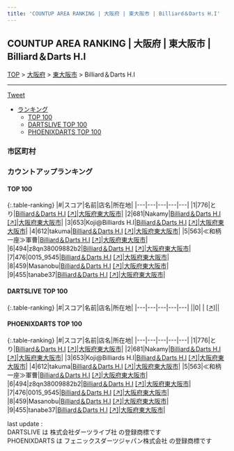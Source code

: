 ```yaml
---
title: 'COUNTUP AREA RANKING | 大阪府 | 東大阪市 | Billiard＆Darts H.I'
---
```

## COUNTUP AREA RANKING | 大阪府 | 東大阪市 | Billiard＆Darts H.I

[TOP](/darts/rank/) > [大阪府](/darts/rank/大阪府/) > [東大阪市](/darts/rank/大阪府/東大阪市/) > Billiard＆Darts H.I

___

<a href="https://twitter.com/share?ref_src=twsrc%5Etfw" data-text="COUNTUP AREA RANKING | 大阪府東大阪市Billiard＆Darts H.I" class="twitter-share-button" data-hashtags="DARTSLIVE,PHOENIXDARTS,darts,ダーツ" data-show-count="false">Tweet</a>

* [ランキング](#カウントアップランキング)
    * [TOP 100](#top-100)
    * [DARTSLIVE TOP 100](#dartslive-top-100)
    * [PHOENIXDARTS TOP 100](#phoenixdarts-top-100)

### 市区町村

<ul>

</ul>

### カウントアップランキング

#### TOP 100



{:.table-ranking}
|#|スコア|名前|店名|所在地|
|---|---|---|---|---|
|1|776|<span class="rank-name-pd">とり</span>|<a href="/darts/rank/shops/82297.html">Billiard＆Darts H.I</a> <a href="https://vs.phoenixdarts.com/jp/shop/shopDetailInfo/s_82297?s_seq=82297">[↗]</a>|<a href="/darts/rank/大阪府/東大阪市">大阪府東大阪市</a>|
|2|681|<span class="rank-name-pd">Nakamy</span>|<a href="/darts/rank/shops/82297.html">Billiard＆Darts H.I</a> <a href="https://vs.phoenixdarts.com/jp/shop/shopDetailInfo/s_82297?s_seq=82297">[↗]</a>|<a href="/darts/rank/大阪府/東大阪市">大阪府東大阪市</a>|
|3|653|<span class="rank-name-pd">Koji@Billiards H.I</span>|<a href="/darts/rank/shops/82297.html">Billiard＆Darts H.I</a> <a href="https://vs.phoenixdarts.com/jp/shop/shopDetailInfo/s_82297?s_seq=82297">[↗]</a>|<a href="/darts/rank/大阪府/東大阪市">大阪府東大阪市</a>|
|4|612|<span class="rank-name-pd">takuma</span>|<a href="/darts/rank/shops/82297.html">Billiard＆Darts H.I</a> <a href="https://vs.phoenixdarts.com/jp/shop/shopDetailInfo/s_82297?s_seq=82297">[↗]</a>|<a href="/darts/rank/大阪府/東大阪市">大阪府東大阪市</a>|
|5|563|<span class="rank-name-pd">≪和柄一座≫軍曹</span>|<a href="/darts/rank/shops/82297.html">Billiard＆Darts H.I</a> <a href="https://vs.phoenixdarts.com/jp/shop/shopDetailInfo/s_82297?s_seq=82297">[↗]</a>|<a href="/darts/rank/大阪府/東大阪市">大阪府東大阪市</a>|
|6|494|<span class="rank-name-pd">z8qn38009882b2</span>|<a href="/darts/rank/shops/82297.html">Billiard＆Darts H.I</a> <a href="https://vs.phoenixdarts.com/jp/shop/shopDetailInfo/s_82297?s_seq=82297">[↗]</a>|<a href="/darts/rank/大阪府/東大阪市">大阪府東大阪市</a>|
|7|476|<span class="rank-name-pd">0015_9545</span>|<a href="/darts/rank/shops/82297.html">Billiard＆Darts H.I</a> <a href="https://vs.phoenixdarts.com/jp/shop/shopDetailInfo/s_82297?s_seq=82297">[↗]</a>|<a href="/darts/rank/大阪府/東大阪市">大阪府東大阪市</a>|
|8|459|<span class="rank-name-pd">Masanobu</span>|<a href="/darts/rank/shops/82297.html">Billiard＆Darts H.I</a> <a href="https://vs.phoenixdarts.com/jp/shop/shopDetailInfo/s_82297?s_seq=82297">[↗]</a>|<a href="/darts/rank/大阪府/東大阪市">大阪府東大阪市</a>|
|9|455|<span class="rank-name-pd">tanabe37</span>|<a href="/darts/rank/shops/82297.html">Billiard＆Darts H.I</a> <a href="https://vs.phoenixdarts.com/jp/shop/shopDetailInfo/s_82297?s_seq=82297">[↗]</a>|<a href="/darts/rank/大阪府/東大阪市">大阪府東大阪市</a>|


#### DARTSLIVE TOP 100



{:.table-ranking}
|#|スコア|名前|店名|所在地|
|---|---|---|---|---|
||0|<span class="rank-name-dl"> </span>|<a href="/darts/rank/shops/.html"></a> <a href="">[↗]</a>|<a href="/darts/rank//"></a>|


#### PHOENIXDARTS TOP 100



{:.table-ranking}
|#|スコア|名前|店名|所在地|
|---|---|---|---|---|
|1|776|<span class="rank-name-pd">とり</span>|<a href="/darts/rank/shops/82297.html">Billiard＆Darts H.I</a> <a href="https://vs.phoenixdarts.com/jp/shop/shopDetailInfo/s_82297?s_seq=82297">[↗]</a>|<a href="/darts/rank/大阪府/東大阪市">大阪府東大阪市</a>|
|2|681|<span class="rank-name-pd">Nakamy</span>|<a href="/darts/rank/shops/82297.html">Billiard＆Darts H.I</a> <a href="https://vs.phoenixdarts.com/jp/shop/shopDetailInfo/s_82297?s_seq=82297">[↗]</a>|<a href="/darts/rank/大阪府/東大阪市">大阪府東大阪市</a>|
|3|653|<span class="rank-name-pd">Koji@Billiards H.I</span>|<a href="/darts/rank/shops/82297.html">Billiard＆Darts H.I</a> <a href="https://vs.phoenixdarts.com/jp/shop/shopDetailInfo/s_82297?s_seq=82297">[↗]</a>|<a href="/darts/rank/大阪府/東大阪市">大阪府東大阪市</a>|
|4|612|<span class="rank-name-pd">takuma</span>|<a href="/darts/rank/shops/82297.html">Billiard＆Darts H.I</a> <a href="https://vs.phoenixdarts.com/jp/shop/shopDetailInfo/s_82297?s_seq=82297">[↗]</a>|<a href="/darts/rank/大阪府/東大阪市">大阪府東大阪市</a>|
|5|563|<span class="rank-name-pd">≪和柄一座≫軍曹</span>|<a href="/darts/rank/shops/82297.html">Billiard＆Darts H.I</a> <a href="https://vs.phoenixdarts.com/jp/shop/shopDetailInfo/s_82297?s_seq=82297">[↗]</a>|<a href="/darts/rank/大阪府/東大阪市">大阪府東大阪市</a>|
|6|494|<span class="rank-name-pd">z8qn38009882b2</span>|<a href="/darts/rank/shops/82297.html">Billiard＆Darts H.I</a> <a href="https://vs.phoenixdarts.com/jp/shop/shopDetailInfo/s_82297?s_seq=82297">[↗]</a>|<a href="/darts/rank/大阪府/東大阪市">大阪府東大阪市</a>|
|7|476|<span class="rank-name-pd">0015_9545</span>|<a href="/darts/rank/shops/82297.html">Billiard＆Darts H.I</a> <a href="https://vs.phoenixdarts.com/jp/shop/shopDetailInfo/s_82297?s_seq=82297">[↗]</a>|<a href="/darts/rank/大阪府/東大阪市">大阪府東大阪市</a>|
|8|459|<span class="rank-name-pd">Masanobu</span>|<a href="/darts/rank/shops/82297.html">Billiard＆Darts H.I</a> <a href="https://vs.phoenixdarts.com/jp/shop/shopDetailInfo/s_82297?s_seq=82297">[↗]</a>|<a href="/darts/rank/大阪府/東大阪市">大阪府東大阪市</a>|
|9|455|<span class="rank-name-pd">tanabe37</span>|<a href="/darts/rank/shops/82297.html">Billiard＆Darts H.I</a> <a href="https://vs.phoenixdarts.com/jp/shop/shopDetailInfo/s_82297?s_seq=82297">[↗]</a>|<a href="/darts/rank/大阪府/東大阪市">大阪府東大阪市</a>|


<div class="footer border-top border-gray-light mt-5 pt-3 text-right text-gray">
    last update : <span style="font-weight: italic" id="foot_last_modified"></span><br />
    DARTSLIVE は 株式会社ダーツライブ社 の登録商標です<br />
    PHOENIXDARTS は フェニックスダーツジャパン株式会社 の登録商標です<br />
</div>

<script src="https://cdnjs.cloudflare.com/ajax/libs/jquery.tablesorter/2.31.3/js/jquery.tablesorter.min.js" integrity="sha512-qzgd5cYSZcosqpzpn7zF2ZId8f/8CHmFKZ8j7mU4OUXTNRd5g+ZHBPsgKEwoqxCtdQvExE5LprwwPAgoicguNg==" crossorigin="anonymous" referrerpolicy="no-referrer"></script>
<link rel="stylesheet" href="https://cdnjs.cloudflare.com/ajax/libs/jquery.tablesorter/2.31.3/css/theme.default.min.css" integrity="sha512-wghhOJkjQX0Lh3NSWvNKeZ0ZpNn+SPVXX1Qyc9OCaogADktxrBiBdKGDoqVUOyhStvMBmJQ8ZdMHiR3wuEq8+w==" crossorigin="anonymous" referrerpolicy="no-referrer" />
<script>
$(function() {
    $(".table-ranking").tablesorter({sortList:[[0, 0]]});
    $("#foot_last_modified").text(formatDate(new Date(document.lastModified), 'yyyy-MM-dd HH:mm:ss'));
});
</script>

<script async src="https://platform.twitter.com/widgets.js" charset="utf-8"></script>